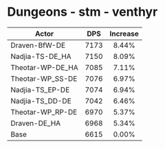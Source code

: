 # Dungeons - stm - venthyr
| Actor | DPS | Increase |
|---|:---:|:---:|
|Draven-BfW-DE|7173|8.44%|
|Nadjia-TS-DE_HA|7150|8.09%|
|Theotar-WP-DE_HA|7085|7.11%|
|Theotar-WP_SS-DE|7076|6.97%|
|Nadjia-TS_EP-DE|7074|6.94%|
|Nadjia-TS_DD-DE|7042|6.46%|
|Theotar-WP_RP-DE|6970|5.37%|
|Draven-DE_HA|6968|5.34%|
|Base|6615|0.00%|
